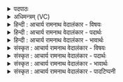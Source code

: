 <details><summary>पदपाठः</summary>

अ꣣य꣢म्। स꣣ह꣡स्र꣢म्। आ꣡न꣢꣯वः। दृ꣣शः꣢। क꣣वीना꣢म्। म꣣तिः꣢। ज्यो꣡तिः꣢꣯। वि꣡ध꣢꣯र्म। वि। ध꣣र्म। ब्रध्नः꣢। स꣣मी꣡चीः꣢। स꣣म्। ई꣡चीः꣢꣯। उ꣣ष꣡सः꣢। सम्। ऐ꣣रयत्। अरेप꣡सः꣢। अ꣣। रेप꣡सः꣢। स꣡चे꣢꣯तसः। स। चे꣣तसः। स्व꣡स꣢꣯रे। म꣣न्युम꣡न्तः꣢। चि꣣ताः꣢। गोः। ४५८।
</details>

<details><summary>अधिमन्त्रम् (VC)</summary>

- सूर्यः
- गौराङ्गिरसः
- अतिजगती
- निषादः
- ऐन्द्रं काण्डम्
</details>

<details><summary>हिन्दी : आचार्य रामनाथ वेदालंकार - विषयः</summary>

अगले मन्त्र का देवता सूर्य है। आदित्य, परमेश्वर और आचार्य का वर्णन है।
</details>

<details><summary>हिन्दी : आचार्य रामनाथ वेदालंकार - पदार्थः</summary>

पदार्थान्वयभाषाः -  (अयम्) यह सूर्य, परमेश्वर वा आचार्य (सहस्रम्) अकेला भी सहस्र के तुल्य, (आनवः) मनुष्यों के लिए हितकर, (दृशः) द्रष्टा अथवा दर्शन करानेवाला, (कवीनाम्) मेधावी विद्वानों का (मतिः) मतिप्रदाता, और (विधर्म ज्योतिः) विशेष धारक प्रकाश से युक्त है। (ब्रध्नः) महान् यह सूर्य, परमेश्वर वा आचार्य (समीचीः) सम्यक् गतिवाली, (अरेपसः) निर्मल (उषसः) उषाओं को अथवा ज्ञानदीप्तियों को (समैरयत्) भली-भाँति प्रेरित करता है, जिससे (स्वसरे) उज्ज्वल दिन अथवा दिन के समान उज्ज्वल विवेक के प्रकट हो जाने पर (सचेतसः) सहृदय जन (मन्युमन्तः) तेजयुक्त अथवा ब्रह्मवर्चस्वी होकर (गोः) किरणसमूह के अथवा वेदवाणी के (चिताः) ज्ञाता हो जाते हैं ॥२॥ इस मन्त्र में श्लेषालङ्कार है। मतिः और ज्योतिः के अर्थ लक्षणा द्वारा क्रमशः मतिप्रदाता और ज्योतिष्मान् होते हैं। ‘तिर्, तिर्’, ‘समी, समै’ और ‘चेत, चिता’ में छेकानुप्रास तथा सकार, रेफ व तकार की पृथक्-पृथक् अनेक बार आवृत्ति में वृत्त्यनुप्रास अलङ्कार है ॥२॥
</details>

<details><summary>हिन्दी : आचार्य रामनाथ वेदालंकार - भावार्थः</summary>

भावार्थभाषाः -  जैसे सूर्य प्रकाशवती उषाओं को प्रेरित करता है, वैसे ही परमात्मा और आचार्य मनुष्यों में विद्या एवं विवेक की कान्तियों को उत्पन्न करते हैं ॥२॥
</details>

<details><summary>संस्कृत : आचार्य रामनाथ वेदालंकार - विषयः</summary>

अथ सूर्यो देवता। आदित्यं, परमेश्वरम्, आचार्यं च वर्णयति।
</details>

<details><summary>संस्कृत : आचार्य रामनाथ वेदालंकार - पदार्थः</summary>

पदार्थान्वयभाषाः -  (अयम्) एष सूर्यः परमेश्वर आचार्यो वा (सहस्रम्) एकोऽपि सन् शक्त्या सहस्रतुल्यः (आनवः२) अनुभ्यो मनुष्येभ्यो हितः। अनवः इति मनुष्यनामसु पठितम्। निघं० २।३, तेभ्यो हितः। (दृशः) द्रष्टा दर्शयिता वा, (कवीनाम्) विदुषाम् (मतिः) मतिप्रदाता (विधर्म ज्योतिः) विशेषधारकप्रकाशश्च वर्तते। (ब्रध्नः) महान् एषः। ब्रध्न इति महन्नाम। निघं० ३।३। (समीचीः) सम्यगञ्चनाः, (अरेपसः) निर्मलाः (उषसः) प्रभातदीप्तीः ज्ञानदीप्तीर्वा (समैरयत्) सम्यक् प्रेरयति, येन (स्वसरे) उज्ज्वले दिवसे, दिवसवदुज्ज्वले विवेके वा जाते सति। स्वसराणि अहानि भवन्ति स्वयंसारीणि, अपि वा स्वः आदित्यो भवति स एनानि सारयति। निरु० ५।४। (सचेतसः) सहृदयाः जनाः (मन्युमन्तः) तेजोयुक्ताः ब्रह्मवर्चस्विनो वा सन्तः (गोः) किरणसमूहस्य वेदवाचो वा (चिताः) ज्ञातारः, भवन्तीति शेषः। चिती संज्ञाने धातोः ‘इगुपधज्ञाप्रीकिरः कः। अ० ३।१।१३५’ इति कः प्रत्ययः ॥२॥३ अत्र श्लेषालङ्कारः। मतिः, ज्योतिः इत्यनयोः क्रमेण मतिप्रदातरि ज्योतिष्मति च लक्षणा। ‘तिर्, तिर्’, ‘समी, समै’, ‘चेत, चिता’ इत्यत्र छेकानुप्रासः, सकाररेफतकाराणां पृथक् पृथगसकृदावृत्तौ च वृत्त्यनुप्रासः ॥२॥
</details>

<details><summary>संस्कृत : आचार्य रामनाथ वेदालंकार - भावार्थः</summary>

भावार्थभाषाः -  यथा सूर्यः प्रकाशवतीरुषसः प्रेरयति तथैव परमेश्वर आचार्यश्च जनेषु विद्याविवेककान्तीर्जनयतः ॥२॥
</details>

<details><summary>संस्कृत : आचार्य रामनाथ वेदालंकार - पादटिप्पनी</summary>

टिप्पणी:   १. अथ० ७।२२।१, २। ऋषिः ब्रह्मा, देवता ब्रध्नः। अयं सहस्रमा नो दृशे कवीनां मतिर्ज्योतिर्विधर्मणि ॥१॥ ब्रध्नः समीचीरुषसः समैरयन्। अरेपसः सचेतसः स्वसरे मन्युमत्तमाश्चिते गोः ॥२॥ इति पाठः। २. ‘सहस्रमानवः सहस्रसंख्याकाः मनुष्या यस्य सः। सहस्रसंख्याकैर्मनुष्यैरिवावस्थितै रश्मिभिर्युक्तः’ इति सायणीयं व्याख्यानं तु पदकारविरुद्धं ‘सहस्रम् आनवः’ इति पदपाठात्, स्वरविरुद्धं च। ३. तेजस्विनः चन्द्रमःप्रभृतयः गोः आदित्यात् चिताः उपचिताः भवन्ति तेजसा—इति भ०। तेजस्विनश्चन्द्रमःप्रभृतयः गोः आदित्यस्य तेजसा चिताः अपचिताः भवन्ति, विगततेजस्का भवन्तीत्यर्थः—इति सा०।
</details>
